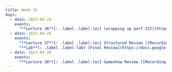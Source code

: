 ```yaml
---
title: Week 15
days:
  - date: 2023-04-24
    events:
      "**Lecture 36**{: .label .label-lec} [wrapping up part III](https://ph142-ucb.github.io/sp23/src/wrap_up_sp23.pdf) ([Recording](https://youtu.be/JpXofJSEqlw))":
  - date: 2023-04-26
    events:
      "**Lecture 37**{: .label .label-lec} Structured Review ([Recording](https://youtu.be/1shGd_wsN3s))":
      "**Lab**{: .label .label-lab} [Final Review](https://docs.google.com/presentation/d/1lkGV_6Fezy8XC6p-5GNbB620leHu5JEhteAPS8gQyS4/edit?usp=sharing)":
  - date: 2023-04-28
    events:
      "**Lecture 38**{: .label .label-lec} Gameshow Review ([Recording](https://youtu.be/e2NlkHTzSo4))": 
---
```

